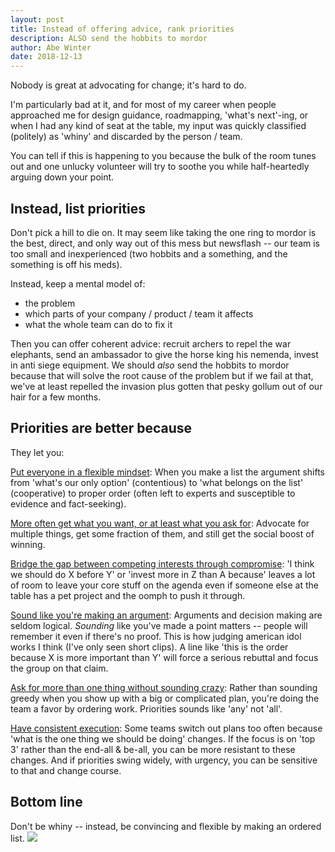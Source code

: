 ```yaml
---
layout: post
title: Instead of offering advice, rank priorities
description: ALSO send the hobbits to mordor
author: Abe Winter
date: 2018-12-13
---
```


Nobody is great at advocating for change; it's hard to do.

I'm particularly bad at it, and for most of my career when people approached me for design guidance, roadmapping, 'what's next'-ing, or when I had any kind of seat at the table, my input was quickly classified (politely) as 'whiny' and discarded by the person / team.

You can tell if this is happening to you because the bulk of the room tunes out and one unlucky volunteer will try to soothe you while half-heartedly arguing down your point.

## Instead, list priorities

Don't pick a hill to die on. It may seem like taking the one ring to mordor is the best, direct, and only way out of this mess but newsflash -- our team is too small and inexperienced (two hobbits and a something, and the something is off his meds).

Instead, keep a mental model of:
* the problem
* which parts of your company / product / team it affects
* what the whole team can do to fix it

Then you can offer coherent advice: recruit archers to repel the war elephants, send an ambassador to give the horse king his nemenda, invest in anti siege equipment. We should *also* send the hobbits to mordor because that will solve the root cause of the problem but if we fail at that, we've at least repelled the invasion plus gotten that pesky gollum out of our hair for a few months.

## Priorities are better because

They let you:

<u>Put everyone in a flexible mindset</u>: When you make a list the argument shifts from 'what's our only option' (contentious) to 'what belongs on the list' (cooperative) to proper order (often left to experts and susceptible to evidence and fact-seeking).

<u>More often get what you want, or at least what you ask for</u>: Advocate for multiple things, get some fraction of them, and still get the social boost of winning.

<u>Bridge the gap between competing interests through compromise</u>: 'I think we should do X before Y' or 'invest more in Z than A because' leaves a lot of room to leave your core stuff on the agenda even if someone else at the table has a pet project and the oomph to push it through.

<u>Sound like you're making an argument</u>: Arguments and decision making are seldom logical. *Sounding* like you've made a point matters -- people will remember it even if there's no proof. This is how judging american idol works I think (I've only seen short clips). A line like 'this is the order because X is more important than Y' will force a serious rebuttal and focus the group on that claim.

<u>Ask for more than one thing without sounding crazy</u>: Rather than sounding greedy when you show up with a big or complicated plan, you're doing the team a favor by ordering work. Priorities sounds like 'any' not 'all'.

<u>Have consistent execution</u>: Some teams switch out plans too often because 'what is the one thing we should be doing' changes. If the focus is on 'top 3' rather than the end-all & be-all, you can be more resistant to these changes. And if priorities swing widely, with urgency, you can be sensitive to that and change course.

## Bottom line

Don't be whiny -- instead, be convincing and flexible by making an ordered list. <img src="https://anti.style/flatpixel/whining">

